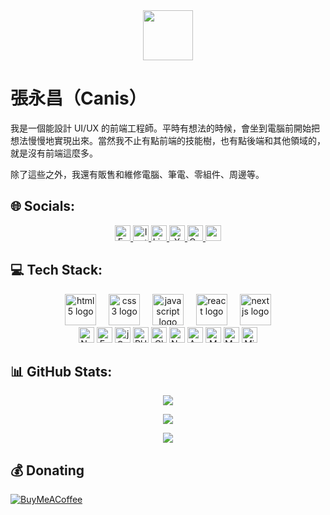 <div align="center">
  <img height="80" src="https://api.iistw.com/logo-text-dark.png"  />
</div>

# 張永昌（Canis）

我是一個能設計 UI/UX 的前端工程師。平時有想法的時候，會坐到電腦前開始把想法慢慢地實現出來。當然我不止有點前端的技能樹，也有點後端和其他領域的，就是沒有前端這麼多。

除了這些之外，我還有販售和維修電腦、筆電、零組件、周邊等。

## 🌐 Socials:

<div align="center">
  <a href="https://www.facebook.com/Infinity.Info.Studio" target="_blank">
    <img src="https://img.shields.io/badge/Facebook-%231877F2.svg?logo=Facebook&logoColor=white" height="25" alt="Facebook"  />
  </a>
  <a href="https://instagram.com/iistw22788" target="_blank">
    <img src="https://img.shields.io/badge/Instagram-%23E4405F.svg?logo=Instagram&logoColor=white" height="25" alt="Instagram"  />
  </a>
  <a href="https://linkedin.com/in/canis22788" target="_blank">
    <img src="https://img.shields.io/badge/LinkedIn-%230077B5.svg?logo=linkedin&logoColor=white" height="25" alt="LinkedIn"  />
  </a>
  <a href="https://x.com/iistw22788" target="_blank">
    <img src="https://img.shields.io/badge/X-black.svg?logo=X&logoColor=white" height="25" alt="X"  />
  </a>
  <a href="https://codepen.io/canis-infinity" target="_blank">
    <img src="https://img.shields.io/badge/Codepen-000000?logo=codepen&logoColor=white" height="25" alt="Codepen"  />
  </a>
  <a href="mailto:iistw22788@gmail.com" target="_blank">
    <img src="https://img.shields.io/badge/Email-D14836?logo=gmail&logoColor=white" height="25" alt="email"  />
  </a>
</div>

## 💻 Tech Stack:

<div align="center">
  <img src="https://cdn.jsdelivr.net/gh/devicons/devicon/icons/html5/html5-original.svg" height="50" alt="html5 logo" />
  <img width="12" />
  <img src="https://cdn.jsdelivr.net/gh/devicons/devicon/icons/css3/css3-original.svg" height="50" alt="css3 logo" />
  <img width="12" />
  <img src="https://cdn.jsdelivr.net/gh/devicons/devicon/icons/javascript/javascript-original.svg" height="50" alt="javascript logo" />
  <img width="12" />
  <img src="https://cdn.jsdelivr.net/gh/devicons/devicon/icons/react/react-original.svg" height="50" alt="react logo" />
  <img width="12" />
  <img src="https://cdn.jsdelivr.net/gh/devicons/devicon/icons/nextjs/nextjs-original.svg" height="50" alt="nextjs logo" />
</div>
<div align="center">
  <img src="https://img.shields.io/badge/node.js-6DA55F?style=for-the-badge&logo=node.js&logoColor=white" height="25" alt="NodeJS" />
  <img src="https://img.shields.io/badge/express.js-%23404d59.svg?style=for-the-badge&logo=express&logoColor=%2361DAFB" height="25" alt="Express.js" />
  <img src="https://img.shields.io/badge/jquery-%230769AD.svg?style=for-the-badge&logo=jquery&logoColor=white" height="25" alt="jQuery" />
  <img src="https://img.shields.io/badge/php-%23777BB4.svg?style=for-the-badge&logo=php&logoColor=white" height="25" alt="PHP" />
  <img src="https://img.shields.io/badge/Cloudflare-F38020?style=for-the-badge&logo=Cloudflare&logoColor=white" height="25" alt="Cloudflare" />
  <img src="https://img.shields.io/badge/nginx-%23009639.svg?style=for-the-badge&logo=nginx&logoColor=white" height="25" alt="Nginx-" />
  <img src="https://img.shields.io/badge/apache-%23D42029.svg?style=for-the-badge&logo=apache&logoColor=white" height="25" alt="Apache" />
  <img src="https://img.shields.io/badge/MongoDB-%234ea94b.svg?style=for-the-badge&logo=mongodb&logoColor=white" height="25" alt="MongoDB" />
  <img src="https://img.shields.io/badge/mysql-4479A1.svg?style=for-the-badge&logo=mysql&logoColor=white" height="25" alt="MySQL" />
  <img src="https://img.shields.io/badge/Microsoft%20SQL%20Server-CC2927?style=for-the-badge&logo=microsoft%20sql%20server&logoColor=white" height="25" alt="MicrosoftSQLServer" />
</div>

## 📊 GitHub Stats:

<div align="center">

![](https://github-readme-stats.vercel.app/api?username=Canis-Infinity&theme=dark&hide_border=true&include_all_commits=true&count_private=true)

![](https://nirzak-streak-stats.vercel.app/?user=Canis-Infinity&theme=dark&hide_border=true)

![](https://github-readme-stats.vercel.app/api/top-langs/?username=Canis-Infinity&theme=dark&hide_border=true&include_all_commits=true&count_private=true&layout=compact)

</div>

## 💰 Donating

[![BuyMeACoffee](https://img.shields.io/badge/Buy%20Me%20a%20Coffee-ffdd00?style=for-the-badge&logo=buy-me-a-coffee&logoColor=black)](https://buymeacoffee.com/iistw22788) 
